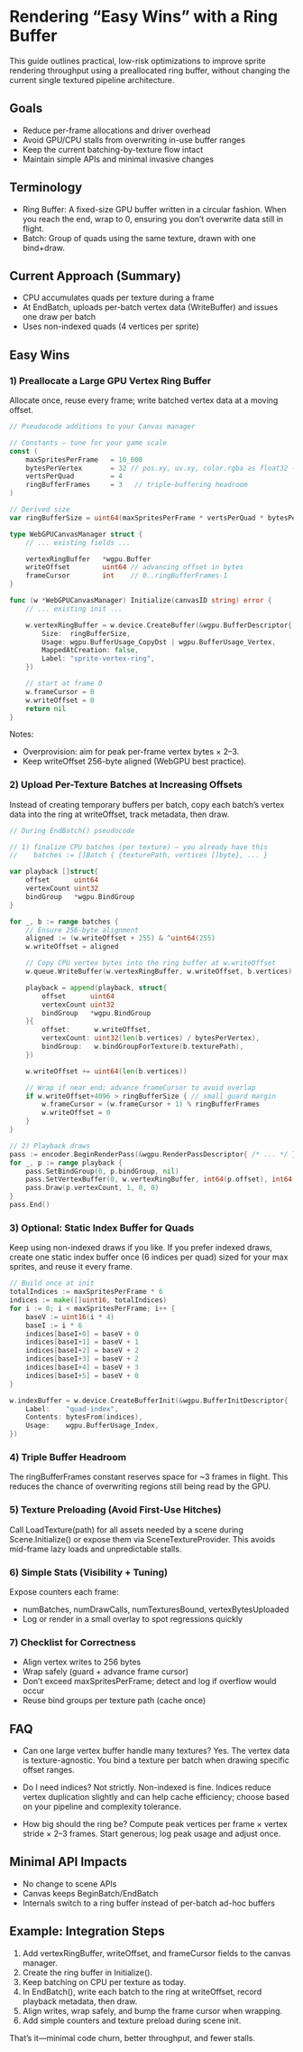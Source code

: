 # Rendering “Easy Wins” with a Ring Buffer

This guide outlines practical, low-risk optimizations to improve sprite rendering throughput using a preallocated ring buffer, without changing the current single textured pipeline architecture.

## Goals
- Reduce per-frame allocations and driver overhead
- Avoid GPU/CPU stalls from overwriting in-use buffer ranges
- Keep the current batching-by-texture flow intact
- Maintain simple APIs and minimal invasive changes

## Terminology
- Ring Buffer: A fixed-size GPU buffer written in a circular fashion. When you reach the end, wrap to 0, ensuring you don’t overwrite data still in flight.
- Batch: Group of quads using the same texture, drawn with one bind+draw.

## Current Approach (Summary)
- CPU accumulates quads per texture during a frame
- At EndBatch, uploads per-batch vertex data (WriteBuffer) and issues one draw per batch
- Uses non-indexed quads (4 vertices per sprite)

## Easy Wins

### 1) Preallocate a Large GPU Vertex Ring Buffer
Allocate once, reuse every frame; write batched vertex data at a moving offset.

```go
// Pseudocode additions to your Canvas manager

// Constants – tune for your game scale
const (
    maxSpritesPerFrame   = 10_000
    bytesPerVertex       = 32 // pos.xy, uv.xy, color.rgba as float32 -> ~32 bytes
    vertsPerQuad         = 4
    ringBufferFrames     = 3   // triple-buffering headroom
)

// Derived size
var ringBufferSize = uint64(maxSpritesPerFrame * vertsPerQuad * bytesPerVertex * ringBufferFrames)

type WebGPUCanvasManager struct {
    // ... existing fields ...

    vertexRingBuffer   *wgpu.Buffer
    writeOffset        uint64 // advancing offset in bytes
    frameCursor        int    // 0..ringBufferFrames-1
}

func (w *WebGPUCanvasManager) Initialize(canvasID string) error {
    // ... existing init ...

    w.vertexRingBuffer = w.device.CreateBuffer(&wgpu.BufferDescriptor{
        Size:  ringBufferSize,
        Usage: wgpu.BufferUsage_CopyDst | wgpu.BufferUsage_Vertex,
        MappedAtCreation: false,
        Label: "sprite-vertex-ring",
    })

    // start at frame 0
    w.frameCursor = 0
    w.writeOffset = 0
    return nil
}
```

Notes:
- Overprovision: aim for peak per-frame vertex bytes × 2–3.
- Keep writeOffset 256-byte aligned (WebGPU best practice).

### 2) Upload Per-Texture Batches at Increasing Offsets
Instead of creating temporary buffers per batch, copy each batch’s vertex data into the ring at writeOffset, track metadata, then draw.

```go
// During EndBatch() pseudocode

// 1) finalize CPU batches (per texture) – you already have this
//    batches := []Batch { {texturePath, vertices []byte}, ... }

var playback []struct{
    offset      uint64
    vertexCount uint32
    bindGroup   *wgpu.BindGroup
}

for _, b := range batches {
    // Ensure 256-byte alignment
    aligned := (w.writeOffset + 255) & ^uint64(255)
    w.writeOffset = aligned

    // Copy CPU vertex bytes into the ring buffer at w.writeOffset
    w.queue.WriteBuffer(w.vertexRingBuffer, w.writeOffset, b.vertices)

    playback = append(playback, struct{
        offset      uint64
        vertexCount uint32
        bindGroup   *wgpu.BindGroup
    }{
        offset:      w.writeOffset,
        vertexCount: uint32(len(b.vertices) / bytesPerVertex),
        bindGroup:   w.bindGroupForTexture(b.texturePath),
    })

    w.writeOffset += uint64(len(b.vertices))

    // Wrap if near end; advance frameCursor to avoid overlap
    if w.writeOffset+4096 > ringBufferSize { // small guard margin
        w.frameCursor = (w.frameCursor + 1) % ringBufferFrames
        w.writeOffset = 0
    }
}

// 2) Playback draws
pass := encoder.BeginRenderPass(&wgpu.RenderPassDescriptor{ /* ... */ })
for _, p := range playback {
    pass.SetBindGroup(0, p.bindGroup, nil)
    pass.SetVertexBuffer(0, w.vertexRingBuffer, int64(p.offset), int64(p.vertexCount*bytesPerVertex))
    pass.Draw(p.vertexCount, 1, 0, 0)
}
pass.End()
```

### 3) Optional: Static Index Buffer for Quads
Keep using non-indexed draws if you like. If you prefer indexed draws, create one static index buffer once (6 indices per quad) sized for your max sprites, and reuse it every frame.

```go
// Build once at init
totalIndices := maxSpritesPerFrame * 6
indices := make([]uint16, totalIndices)
for i := 0; i < maxSpritesPerFrame; i++ {
    baseV := uint16(i * 4)
    baseI := i * 6
    indices[baseI+0] = baseV + 0
    indices[baseI+1] = baseV + 1
    indices[baseI+2] = baseV + 2
    indices[baseI+3] = baseV + 2
    indices[baseI+4] = baseV + 3
    indices[baseI+5] = baseV + 0
}

w.indexBuffer = w.device.CreateBufferInit(&wgpu.BufferInitDescriptor{
    Label:    "quad-index",
    Contents: bytesFrom(indices),
    Usage:    wgpu.BufferUsage_Index,
})
```

### 4) Triple Buffer Headroom
The ringBufferFrames constant reserves space for ~3 frames in flight. This reduces the chance of overwriting regions still being read by the GPU.

### 5) Texture Preloading (Avoid First-Use Hitches)
Call LoadTexture(path) for all assets needed by a scene during Scene.Initialize() or expose them via SceneTextureProvider. This avoids mid-frame lazy loads and unpredictable stalls.

### 6) Simple Stats (Visibility + Tuning)
Expose counters each frame:
- numBatches, numDrawCalls, numTexturesBound, vertexBytesUploaded
- Log or render in a small overlay to spot regressions quickly

### 7) Checklist for Correctness
- Align vertex writes to 256 bytes
- Wrap safely (guard + advance frame cursor)
- Don’t exceed maxSpritesPerFrame; detect and log if overflow would occur
- Reuse bind groups per texture path (cache once)

## FAQ

- Can one large vertex buffer handle many textures?
  Yes. The vertex data is texture-agnostic. You bind a texture per batch when drawing specific offset ranges.

- Do I need indices?
  Not strictly. Non-indexed is fine. Indices reduce vertex duplication slightly and can help cache efficiency; choose based on your pipeline and complexity tolerance.

- How big should the ring be?
  Compute peak vertices per frame × vertex stride × 2–3 frames. Start generous; log peak usage and adjust once.

## Minimal API Impacts
- No change to scene APIs
- Canvas keeps BeginBatch/EndBatch
- Internals switch to a ring buffer instead of per-batch ad-hoc buffers

## Example: Integration Steps
1) Add vertexRingBuffer, writeOffset, and frameCursor fields to the canvas manager.
2) Create the ring buffer in Initialize().
3) Keep batching on CPU per texture as today.
4) In EndBatch(), write each batch to the ring at writeOffset, record playback metadata, then draw.
5) Align writes, wrap safely, and bump the frame cursor when wrapping.
6) Add simple counters and texture preload during scene init.

That’s it—minimal code churn, better throughput, and fewer stalls.
